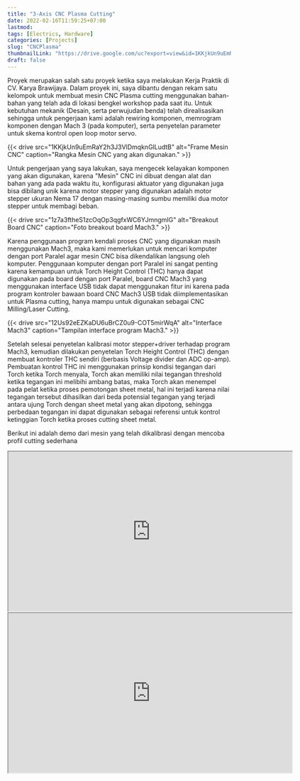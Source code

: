 ```yaml
---
title: "3-Axis CNC Plasma Cutting"
date: 2022-02-16T11:59:25+07:00
lastmod:
tags: [Electrics, Hardware]
categories: [Projects]
slug: "CNCPlasma"
thumbnailLink: "https://drive.google.com/uc?export=view&id=1KKjkUn9uEmRaY2h3J3VlDmqknGlLudtB"
draft: false
---
```


Proyek merupakan salah satu proyek ketika saya melakukan Kerja Praktik di CV. Karya Brawijaya. Dalam proyek ini, saya dibantu dengan rekam satu kelompok untuk membuat mesin CNC Plasma cutting menggunakan bahan-bahan yang telah ada di lokasi bengkel workshop pada saat itu. Untuk kebutuhan mekanik (Desain, serta perwujudan benda) telah direalisasikan sehingga untuk pengerjaan kami adalah rewiring komponen, memrogram komponen dengan Mach 3 (pada komputer), serta penyetelan parameter untuk skema kontrol open loop motor servo.

{{< drive
    src="1KKjkUn9uEmRaY2h3J3VlDmqknGlLudtB"
    alt="Frame Mesin CNC"
    caption="Rangka Mesin CNC yang akan digunakan."
    >}}

Untuk pengerjaan yang saya lakukan, saya mengecek kelayakan komponen yang akan digunakan, karena "Mesin" CNC ini dibuat dengan alat dan bahan yang ada pada waktu itu, konfigurasi aktuator yang digunakan juga bisa dibilang unik karena motor stepper yang digunakan adalah motor stepper ukuran Nema 17 dengan masing-masing sumbu memiliki dua motor stepper untuk membagi beban.

{{< drive
    src="1z7a3ftheS1zcOqOp3qgfxWC6YJmngmIG"
    alt="Breakout Board CNC"
    caption="Foto breakout board Mach3."
    >}}

Karena penggunaan program kendali proses CNC yang digunakan masih menggunakan Mach3, maka kami memerlukan untuk mencari komputer dengan port Paralel agar mesin CNC bisa dikendalikan langsung oleh komputer. Penggunaan komputer dengan port Paralel ini sangat penting karena kemampuan untuk Torch Height Control (THC) hanya dapat digunakan pada board dengan port Paralel, board CNC Mach3 yang menggunakan interface USB tidak dapat menggunakan fitur ini karena pada program kontroler bawaan board CNC Mach3 USB tidak diimplementasikan untuk Plasma cutting, hanya mampu untuk digunakan sebagai CNC Milling/Laser Cutting.

{{< drive
    src="12Us92eEZKaDU6uBrCZ0u9-COT5mirWqA"
    alt="Interface Mach3"
    caption="Tampilan interface program Mach3."
    >}}

Setelah selesai penyetelan kalibrasi motor stepper+driver terhadap program Mach3, kemudian dilakukan penyetelan Torch Height Control (THC) dengan membuat kontroler THC sendiri (berbasis Voltage divider dan ADC op-amp). Pembuatan kontrol THC ini menggunakan prinsip kondisi tegangan dari Torch ketika Torch menyala, Torch akan memiliki nilai tegangan threshold ketika tegangan ini melibihi ambang batas, maka Torch akan menempel pada pelat ketika proses pemotongan sheet metal, hal ini terjadi karena nilai tegangan tersebut dihasilkan dari beda potensial tegangan yang terjadi antara ujung Torch dengan sheet metal yang akan dipotong, sehingga perbedaan tegangan ini dapat digunakan sebagai referensi untuk kontrol ketinggian Torch ketika proses cutting sheet metal.

Berikut ini adalah demo dari mesin yang telah dikalibrasi dengan mencoba profil cutting sederhana
<iframe src="https://drive.google.com/file/d/1O-ML7REfJu4DVBcBIwxg9Xn_motW99qD/preview" width="640" height="360" allow="autoplay"></iframe>
<br>
<iframe src="https://drive.google.com/file/d/1V_YkD3pN4nft3TI-xxOdbJmIunbJsdNo/preview" width="640" height="360" allow="autoplay"></iframe>
